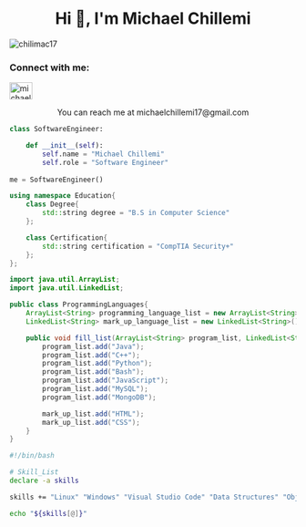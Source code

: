 <h1 align="center">Hi 👋, I'm Michael Chillemi</h1>

<p align="left"> <img src="https://komarev.com/ghpvc/?username=chilimac17&label=Profile%20views&color=0e75b6&style=flat" alt="chilimac17" /> </p>

<h3 align="left">Connect with me:</h3>
<p align="left">
<a href="https://linkedin.com/in/michaelchillemi" target="blank"><img align="center" src="https://raw.githubusercontent.com/rahuldkjain/github-profile-readme-generator/master/src/images/icons/Social/linked-in-alt.svg" alt="michaelchillemi" height="30" width="40" /></a>
</p>

<p align="center">You can reach me at michaelchillemi17@gmail.com</P>

```Python
class SoftwareEngineer:

    def __init__(self):
        self.name = "Michael Chillemi"
        self.role = "Software Engineer"
        
me = SoftwareEngineer()
```

```C++
using namespace Education{
    class Degree{
        std::string degree = "B.S in Computer Science"
    };

    class Certification{
        std::string certification = "CompTIA Security+"
    };   
};
```

```Java
import java.util.ArrayList;
import java.util.LinkedList;

public class ProgrammingLanguages{
    ArrayList<String> programming_language_list = new ArrayList<String>();
    LinkedList<String> mark_up_language_list = new LinkedList<String>();

    public void fill_list(ArrayList<String> program_list, LinkedList<String> mark_up_list){
        program_list.add("Java");
        program_list.add("C++");
        program_list.add("Python");
        program_list.add("Bash");
        program_list.add("JavaScript");
        program_list.add("MySQL");
        program_list.add("MongoDB");

        mark_up_list.add("HTML");
        mark_up_list.add("CSS");
    }
}

```

```Bash
#!/bin/bash

# Skill_List
declare -a skills 

skills += "Linux" "Windows" "Visual Studio Code" "Data Structures" "Object Oriented Programming" "Quality Assurance" "Windows Development Life Cycle"

echo "${skills[@]}"
```
